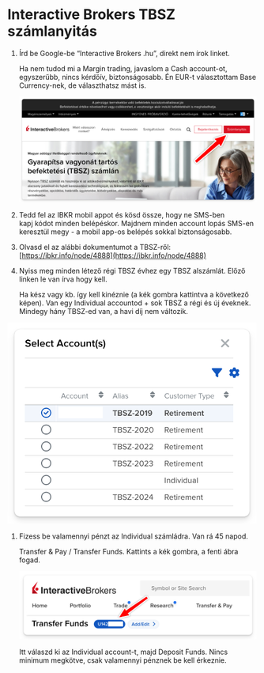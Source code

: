 # Interactive Brokers TBSZ számlanyitás

1. Írd be Google-be “Interactive Brokers .hu”, direkt nem írok linket.
   
	Ha nem tudod mi a Margin trading, javaslom a Cash account-ot, egyszerűbb, nincs kérdőív, biztonságosabb. Én EUR-t választottam Base Currency-nek, de választhatsz mást is.

	![](images/nyitas.png)

2. Tedd fel az IBKR mobil appot és kösd össze, hogy ne SMS-ben kapj kódot minden belépéskor. Majdnem minden account lopás SMS-en keresztül megy - a mobil app-os belépés sokkal biztonságosabb.

3. Olvasd el az alábbi dokumentumot a TBSZ-ről: [https://ibkr.info/node/4888](https://ibkr.info/node/4888)

4. Nyiss meg minden létező régi TBSZ évhez egy TBSZ alszámlát. Előző linken le van írva hogy kell.

	Ha kész vagy kb. így kell kinéznie (a kék gombra kattintva a következő képen). Van egy Individual accountod + sok TBSZ a régi és új éveknek. Mindegy hány TBSZ-ed van, a havi díj nem változik.

![](images/account_selector.png)

1. Fizess be valamennyi pénzt az Individual számládra. Van rá 45 napod.

	Transfer & Pay / Transfer Funds. Kattints a kék gombra, a fenti ábra fogad.

	![](images/selector_button.png)

	Itt válaszd ki az Individual account-t, majd Deposit Funds. Nincs minimum megkötve, csak valamennyi pénznek be kell érkeznie.
